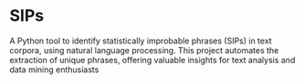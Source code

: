 # SIPs
A Python tool to identify statistically improbable phrases (SIPs) in text corpora, using natural language processing. This project automates the extraction of unique phrases, offering valuable insights for text analysis and data mining enthusiasts
